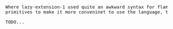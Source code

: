 <pre>
Where lazy-extension-1 used quite an awkward syntax for flambda and fdefun, and therefore needed additional fflambda and ffdefun
primitives to make it more conveninet to use the language, the lazy-extension-2 uses a syntax similar to Doug Hyote's defmacro-bang:

TODO...
</pre>
